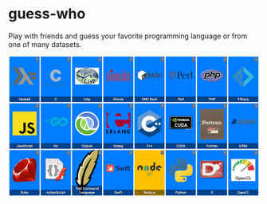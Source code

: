 # guess-who #

Play with friends and guess your favorite programming language or from one of many datasets.

![Gameplay screenshot](screenshot.png)
